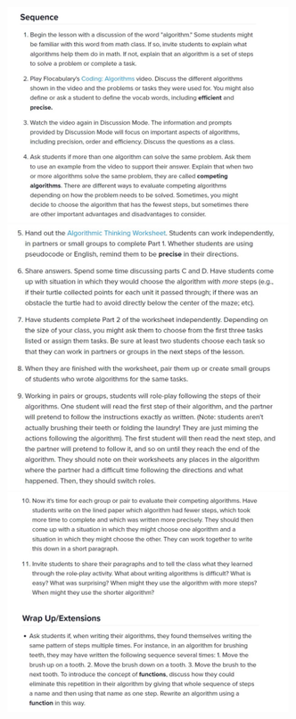 <img src="1.JPG" alt="1" width="800"/>

<img src="2.JPG" alt="2" width="800"/>

<img src="3.JPG" alt="3" width="800"/>
